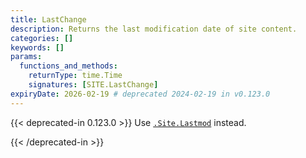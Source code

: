 ```yaml
---
title: LastChange
description: Returns the last modification date of site content.
categories: []
keywords: []
params:
  functions_and_methods:
    returnType: time.Time
    signatures: [SITE.LastChange]
expiryDate: 2026-02-19 # deprecated 2024-02-19 in v0.123.0
---
```


{{< deprecated-in 0.123.0 >}}
Use [`.Site.Lastmod`] instead.

[`.Site.Lastmod`]: /methods/site/lastmod/
{{< /deprecated-in >}}
